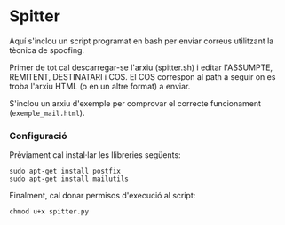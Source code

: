 # Spitter
Aquí s'inclou un script programat en bash per enviar correus utilitzant la tècnica de spoofing.

Primer de tot cal descarregar-se l'arxiu (spitter.sh) i editar l'ASSUMPTE, REMITENT, DESTINATARI i COS. El COS correspon al path a seguir on es troba l'arxiu HTML (o en un altre format) a enviar.

S'inclou un arxiu d'exemple per comprovar el correcte funcionament (```exemple_mail.html```).

### Configuració

Prèviament cal instal·lar les llibreries següents:

```
sudo apt-get install postfix
sudo apt-get install mailutils
```

Finalment, cal donar permisos d'execució al script: 

```chmod u+x spitter.py```
